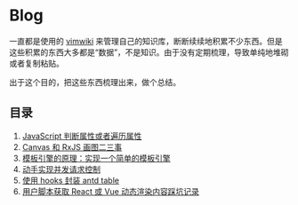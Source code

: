 # Blog

一直都是使用的 [vimwiki](https://github.com/vimwiki/vimwiki) 来管理自己的知识库，断断续续地积累不少东西。但是这些积累的东西大多都是“数据”，不是知识。由于没有定期梳理，导致单纯地堆砌或者复制粘贴。

出于这个目的，把这些东西梳理出来，做个总结。

## 目录

1. [JavaScript 判断属性或者遍历属性](https://github.com/22earth/blog/issues/1)
2. [Canvas 和 RxJS 画图二三事](https://github.com/22earth/blog/issues/2)
3. [模板引擎的原理：实现一个简单的模板引擎](https://github.com/22earth/blog/issues/3)
4. [动手实现并发请求控制](https://github.com/22earth/blog/issues/4)
5. [使用 hooks 封装 antd table](https://github.com/22earth/blog/issues/5)
6. [用户脚本获取 React 或 Vue 动态渲染内容踩坑记录](https://github.com/22earth/blog/issues/6)
